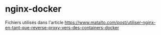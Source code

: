 # nginx-docker

Fichiers utilisés dans l'article https://www.matalto.com/post/utiliser-nginx-en-tant-que-reverse-proxy-vers-des-containers-docker
